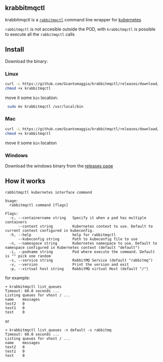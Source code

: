 ## krabbitmqctl

krabbitmqctl is a [`rabbitmqctl`](https://www.rabbitmq.com/rabbitmqctl.8.html)  command line wrapper for [kubernetes](https://kubernetes.io/) 

`rabbitmqctl` is not accesible outside the POD, with `krabbitmqctl` is possible to execute all the `rabbitmqctl` calls

## Install

Download the binary:

### Linux

```bash
curl -L https://github.com/Gsantomaggio/krabbitmqctl/releases/download/$(curl -sL https://raw.githubusercontent.com/Gsantomaggio/krabbitmqctl/master/version.txt)/krabbitmqctl_linux_amd64 -o krabbitmqctl
chmod +x krabbitmqctl
```
move it some `bin` location:

```bash
 sudo mv krabbitmqctl /usr/local/bin
```

### Mac

```bash
curl -L https://github.com/Gsantomaggio/krabbitmqctl/releases/download/$(curl -sL https://raw.githubusercontent.com/Gsantomaggio/krabbitmqctl/master/version.txt)/krabbitmqctl_darwin_amd64 -o krabbitmqctl
chmod +x krabbitmqctl
```
move it some `bin` location


### Windows

Download the windows binary from the [releases page](https://github.com/Gsantomaggio/krabbitmqctl/releases) 




## How it works

```
rabbitmqctl kubernetes interface command

Usage:
  rabbitmqctl command [flags]

Flags:
  -c, --containername string   Specify it when a pod has multiple containers
      --context string         Kubernetes context to use. Default to current context configured in kubeconfig.
  -h, --help                   help for rabbitmqctl
      --kubeconfig string      Path to kubeconfig file to use
  -n, --namespace string       Kubernetes namespace to use. Default to namespace configured in Kubernetes context (default "default")
  -i, --podname string         Pod where execute the command. Default is "" pick one random
  -s, --service string         RabbitMQ Service (default "rabbitmq")
  -v, --version                Print the version and exit
  -p, --virtual host string    RabbitMQ virtual Host (default "/")

```

for example:

```
➜ krabbitmqctl list_queues
Timeout: 60.0 seconds ...
Listing queues for vhost / ...
name    messages
test2   0
test1   0
test    0
```

or

```
➜ krabbitmqctl list_queues -n default -s rabbitmq
Timeout: 60.0 seconds ...
Listing queues for vhost / ...
name    messages
test2   0
test1   0
test    0
```

